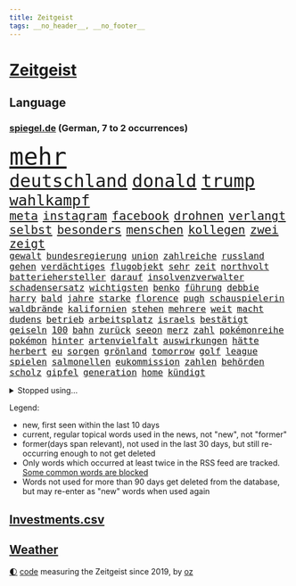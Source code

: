 ```yaml
---
title: Zeitgeist
tags: __no_header__, __no_footer__
---
```


# [Zeitgeist](https://oliz.io/zeitgeist/)

## Language

<h3><a href="https://www.spiegel.de" target="_blank">spiegel.de</a> (German, 7 to 2 occurrences)</h3>
<p style="font-family:monospace">
<span style="font-size:32pt"><a href="news_links.html#mehr" class="current">mehr</a></span>
<br>
<span style="font-size:24pt"><a href="news_links.html#deutschland" class="current">deutschland</a></span>
<span style="font-size:24pt"><a href="news_links.html#donald" class="current">donald</a></span>
<span style="font-size:24pt"><a href="news_links.html#trump" class="current">trump</a></span>
<br>
<span style="font-size:20pt"><a href="news_links.html#wahlkampf" class="current">wahlkampf</a></span>
<br>
<span style="font-size:16pt"><a href="news_links.html#meta" class="current">meta</a></span>
<span style="font-size:16pt"><a href="news_links.html#instagram" class="current">instagram</a></span>
<span style="font-size:16pt"><a href="news_links.html#facebook" class="current">facebook</a></span>
<span style="font-size:16pt"><a href="news_links.html#drohnen" class="current">drohnen</a></span>
<span style="font-size:16pt"><a href="news_links.html#verlangt" class="current">verlangt</a></span>
<span style="font-size:16pt"><a href="news_links.html#selbst" class="current">selbst</a></span>
<span style="font-size:16pt"><a href="news_links.html#besonders" class="current">besonders</a></span>
<span style="font-size:16pt"><a href="news_links.html#menschen" class="current">menschen</a></span>
<span style="font-size:16pt"><a href="news_links.html#kollegen" class="current">kollegen</a></span>
<span style="font-size:16pt"><a href="news_links.html#zwei" class="current">zwei</a></span>
<span style="font-size:16pt"><a href="news_links.html#zeigt" class="current">zeigt</a></span>
<br>
<span style="font-size:12pt"><a href="news_links.html#gewalt" class="current">gewalt</a></span>
<span style="font-size:12pt"><a href="news_links.html#bundesregierung" class="current">bundesregierung</a></span>
<span style="font-size:12pt"><a href="news_links.html#union" class="current">union</a></span>
<span style="font-size:12pt"><a href="news_links.html#zahlreiche" class="current">zahlreiche</a></span>
<span style="font-size:12pt"><a href="news_links.html#russland" class="current">russland</a></span>
<span style="font-size:12pt"><a href="news_links.html#gehen" class="current">gehen</a></span>
<span style="font-size:12pt"><a href="news_links.html#verdächtiges" class="new">verdächtiges</a></span>
<span style="font-size:12pt"><a href="news_links.html#flugobjekt" class="new">flugobjekt</a></span>
<span style="font-size:12pt"><a href="news_links.html#sehr" class="current">sehr</a></span>
<span style="font-size:12pt"><a href="news_links.html#zeit" class="current">zeit</a></span>
<span style="font-size:12pt"><a href="news_links.html#northvolt" class="current">northvolt</a></span>
<span style="font-size:12pt"><a href="news_links.html#batteriehersteller" class="current">batteriehersteller</a></span>
<span style="font-size:12pt"><a href="news_links.html#darauf" class="current">darauf</a></span>
<span style="font-size:12pt"><a href="news_links.html#insolvenzverwalter" class="current">insolvenzverwalter</a></span>
<span style="font-size:12pt"><a href="news_links.html#schadensersatz" class="current">schadensersatz</a></span>
<span style="font-size:12pt"><a href="news_links.html#wichtigsten" class="current">wichtigsten</a></span>
<span style="font-size:12pt"><a href="news_links.html#benko" class="current">benko</a></span>
<span style="font-size:12pt"><a href="news_links.html#führung" class="current">führung</a></span>
<span style="font-size:12pt"><a href="news_links.html#debbie" class="new">debbie</a></span>
<span style="font-size:12pt"><a href="news_links.html#harry" class="current">harry</a></span>
<span style="font-size:12pt"><a href="news_links.html#bald" class="current">bald</a></span>
<span style="font-size:12pt"><a href="news_links.html#jahre" class="current">jahre</a></span>
<span style="font-size:12pt"><a href="news_links.html#starke" class="current">starke</a></span>
<span style="font-size:12pt"><a href="news_links.html#florence" class="current">florence</a></span>
<span style="font-size:12pt"><a href="news_links.html#pugh" class="current">pugh</a></span>
<span style="font-size:12pt"><a href="news_links.html#schauspielerin" class="current">schauspielerin</a></span>
<span style="font-size:12pt"><a href="news_links.html#waldbrände" class="current">waldbrände</a></span>
<span style="font-size:12pt"><a href="news_links.html#kalifornien" class="current">kalifornien</a></span>
<span style="font-size:12pt"><a href="news_links.html#stehen" class="current">stehen</a></span>
<span style="font-size:12pt"><a href="news_links.html#mehrere" class="current">mehrere</a></span>
<span style="font-size:12pt"><a href="news_links.html#weit" class="current">weit</a></span>
<span style="font-size:12pt"><a href="news_links.html#macht" class="current">macht</a></span>
<span style="font-size:12pt"><a href="news_links.html#dudens" class="new">dudens</a></span>
<span style="font-size:12pt"><a href="news_links.html#betrieb" class="current">betrieb</a></span>
<span style="font-size:12pt"><a href="news_links.html#arbeitsplatz" class="current">arbeitsplatz</a></span>
<span style="font-size:12pt"><a href="news_links.html#israels" class="current">israels</a></span>
<span style="font-size:12pt"><a href="news_links.html#bestätigt" class="current">bestätigt</a></span>
<span style="font-size:12pt"><a href="news_links.html#geiseln" class="current">geiseln</a></span>
<span style="font-size:12pt"><a href="news_links.html#100" class="current">100</a></span>
<span style="font-size:12pt"><a href="news_links.html#bahn" class="current">bahn</a></span>
<span style="font-size:12pt"><a href="news_links.html#zurück" class="current">zurück</a></span>
<span style="font-size:12pt"><a href="news_links.html#seeon" class="new">seeon</a></span>
<span style="font-size:12pt"><a href="news_links.html#merz" class="current">merz</a></span>
<span style="font-size:12pt"><a href="news_links.html#zahl" class="current">zahl</a></span>
<span style="font-size:12pt"><a href="news_links.html#pokémonreihe" class="new">pokémonreihe</a></span>
<span style="font-size:12pt"><a href="news_links.html#pokémon" class="current">pokémon</a></span>
<span style="font-size:12pt"><a href="news_links.html#hinter" class="current">hinter</a></span>
<span style="font-size:12pt"><a href="news_links.html#artenvielfalt" class="current">artenvielfalt</a></span>
<span style="font-size:12pt"><a href="news_links.html#auswirkungen" class="current">auswirkungen</a></span>
<span style="font-size:12pt"><a href="news_links.html#hätte" class="current">hätte</a></span>
<span style="font-size:12pt"><a href="news_links.html#herbert" class="current">herbert</a></span>
<span style="font-size:12pt"><a href="news_links.html#eu" class="current">eu</a></span>
<span style="font-size:12pt"><a href="news_links.html#sorgen" class="current">sorgen</a></span>
<span style="font-size:12pt"><a href="news_links.html#grönland" class="current">grönland</a></span>
<span style="font-size:12pt"><a href="news_links.html#tomorrow" class="new">tomorrow</a></span>
<span style="font-size:12pt"><a href="news_links.html#golf" class="current">golf</a></span>
<span style="font-size:12pt"><a href="news_links.html#league" class="current">league</a></span>
<span style="font-size:12pt"><a href="news_links.html#spielen" class="current">spielen</a></span>
<span style="font-size:12pt"><a href="news_links.html#salmonellen" class="new">salmonellen</a></span>
<span style="font-size:12pt"><a href="news_links.html#eukommission" class="current">eukommission</a></span>
<span style="font-size:12pt"><a href="news_links.html#zahlen" class="current">zahlen</a></span>
<span style="font-size:12pt"><a href="news_links.html#behörden" class="current">behörden</a></span>
<span style="font-size:12pt"><a href="news_links.html#scholz" class="current">scholz</a></span>
<span style="font-size:12pt"><a href="news_links.html#gipfel" class="current">gipfel</a></span>
<span style="font-size:12pt"><a href="news_links.html#generation" class="current">generation</a></span>
<span style="font-size:12pt"><a href="news_links.html#home" class="new">home</a></span>
<span style="font-size:12pt"><a href="news_links.html#kündigt" class="current">kündigt</a></span>
</p>
<details>
<summary>Stopped using...</summary>
<p class="former" style="font-size:12pt">
besiegt(1540) leisten(1539) amerikanische(1538) schlimm(1538) sekunden(1538) summe(1538) teheran(1538) versorgt(1538) abstimmung(1537) leichter(1537) maßnahme(1536) protestiert(1536) trend(1536) fokus(1535) gesamte(1535) niederlanden(1535) reduziert(1535) elfmeter(1534) rassismus(1534) regel(1534) rheinlandpfalz(1534) vorsitzenden(1534) aufgerufen(1533) bahnhof(1533) beschäftigten(1533) eintracht(1533) finanzminister(1533) freiheit(1533) jens(1533) jury(1533) lager(1533) betreiber(1532) eskalation(1532) normal(1532) queen(1532) registriert(1532) stiftung(1532) untersagt(1532) warentest(1532) wünschen(1532) draußen(1531) kritisierte(1531) meinem(1531) riesige(1531) berg(1530) dokumente(1530) gereist(1530) joachim(1530) radikale(1530) riss(1530) unterricht(1530) vorher(1530) vorschlag(1530) wohnhaus(1530) kleiner(1529) konfrontiert(1529) profitiert(1528) verfassungsschutz(1528) zweier(1528) anschließend(1527) entscheidenden(1527) krank(1527) miteinander(1527) untersuchen(1527) veranstalter(1527) verschwand(1527) arbeitgeber(1526) heil(1526) historische(1526) hubertus(1526) meint(1526) geschossen(1525) türkischen(1525) wirkung(1525) demonstrationen(1524) drastisch(1524) engagement(1524) längere(1524) militärs(1524) nummer(1524) punkt(1524) übt(1524) belgien(1523) ermittlern(1523) klären(1523) offenen(1523) olympische(1523) philipp(1523) gründen(1522) verteidigungsministerium(1522) absage(1521) berühmten(1521) härter(1521) restaurants(1521) schnellen(1520) ehe(1519) einreise(1519) entwickeln(1519) mangel(1519) falschen(1518) gewinn(1518) vorsprung(1518) frachter(1517) verteidigen(1517) hinten(1515) schriftsteller(1515) kooperation(1514) affäre(1512) erfolgreichsten(1512) hängen(1511) streitet(1511) pfund(1510) istanbul(1509) touristen(1509) gelandet(1506) händler(1506) sichert(1505) abstieg(1501) auseinandersetzung(1501) fortsetzung(1501) provoziert(1500) gewarnt(1492) herausforderungen(1485) erhöhen(1484) karlsruhe(1477) ungewöhnlichen(1472) langjährige(1427) öffnet(1427) zusammenbruch(1396) mitverantwortlich(1347) westlichen(1344) felix(1301) kleidung(1281) gemeinschaft(1202) gehälter(1199) ampelkoalition(1190) lädt(1147) invasion(1114) verschiedenen(1109) spaltung(1060) fake(1059) ergeben(1049) verbessern(1049) unwetter(1038) gebiete(1016) flüchten(1006) besetzten(994) großmutter(978) prinzessin(952) weltverband(948) libanon(935) osnabrück(918) schließlich(913) fahrgäste(909) 16jähriger(906) namens(901) nennen(900) dramatische(898) stören(896) fassungslos(894) dach(883) toilette(881) hände(862) medizin(859) einladung(857) lebenslange(854) jüngst(846) schickte(845) antarktis(842) kriminalität(827) kollege(824) fortschritt(821) mama(797) desinformation(787) beantragen(783) mitarbeitern(779) eric(777) geheim(767) staates(765) 4(764) testet(764) airbus(752) gestalten(742) opfers(737) dritter(736) mag(730) ähnliche(729) regenfälle(718) rüstet(711) initiative(702) pistorius(688) toll(671) karin(670) diesjährigen(664) gala(662) hamilton(661) lewis(661) spiegelreport(660) stürme(658) wendepunkt(658) eingeräumt(653) tragischen(653) zogen(653) hinweg(652) legalisierung(649) ankommen(648) optionen(645) errichten(637) kippen(636) zittern(636) sommerspielen(632) existenz(629) gekürt(628) staatsbürger(614) tickets(610) festival(603) 8000(600) berühmtesten(595) erheblich(594) parteitag(591) erregt(583) protestierten(583) ralf(554) rechtsruck(541) preiserhöhung(536) vormittag(522) entpuppt(521) atlanta(519) hunde(518) sicherheitsmaßnahmen(518) service(516) julia(512) forschern(511) ausbeutung(509) mancher(508) erstaunlich(507) psyche(500) ausnahmezustand(492) sichergestellt(491) 42(488) wirbel(488) hisbollah(484) verkehrsunfall(482) unten(479) zusammengebrochen(479) gewinner(477) neuauflage(473) phänomen(467) schwester(466) generalbundesanwalt(464) hymne(460) berüchtigte(457) oppositionspolitiker(455) horst(446) reifen(443) kundgebungen(442) 2035(439) 85(436) affen(435) sitz(432) versagt(430) willkommen(430) betonte(429) absicht(428) nominierung(426) streifenwagen(424) cottbus(420) mancherorts(420) dokument(419) via(414) hasst(413) südlichen(408) lebron(407) 16jährigen(397) einschnitte(397) geiselnahme(397) aussetzen(396) haken(395) geräten(394) habecks(394) joel(386) 18jährige(383) chan(381) junis(381) bernd(380) sowohl(378) dr(377) straftäter(376) historischer(374) kriegsschiffe(374) oberverwaltungsgericht(372) autokonzern(370) catherine(368) hits(366) erfuhr(365) staatssekretär(362) giftige(360) toni(349) kroos(348) high(346) arbeitsminister(345) erzielen(343) kinderpornografie(343) wofür(342) exmann(336) niemals(335) haag(334) michel(333) wertvolle(333) anhörung(332) gratuliert(328) lily(328) festhalten(325) vergewaltigungen(325) stützt(319) heiraten(318) jagt(318) lamar(318) jena(317) manipulation(312) manfred(311) south(310) zerlegt(306) seltsam(305) kanzlerin(303) gäbe(302) sechste(300) cyrus(299) miley(299) schreibtisch(299) siebten(299) befragt(298) mount(298) agenda(296) bedankt(296) superreichen(296) auszeit(294) 1982(293) schwerverletzte(293) urteilte(293) 58(292) dortmunds(292) legten(292) rheinmetall(292) bestellen(291) autofahrerin(290) märkte(289) einfacher(288) ideologie(288) abtreibungen(287) klettert(287) biss(286) klagte(286) djirsarai(285) georg(285) outfits(283) erfolgreicher(282) überlassen(282) agenten(281) pole(281) füße(279) 18jährigen(278) drohe(278) altersvorsorge(276) stemmt(276) boxer(275) reiht(274) bgh(273) kriegsführung(273) abgrund(271) athletin(269) infos(268) monster(268) schrank(267) vorschriften(267) rar(263) grauen(262) augenhöhe(259) boykottieren(257) entführt(257) iga(256) milliardäre(256) trikots(256) świątek(256) depressive(255) escooter(255) sehe(255) kirchen(251) oberster(249) starkregen(249) verhört(249) vorfreude(249) figuren(247) 1974(246) akteure(245) handwerk(245) mclaren(245) unterstützte(245) wirtschaftspolitik(245) 111(244) polizistin(244) norwegische(241) orthodoxe(241) sticht(240) steinzeit(239) polarisierung(238) systematisch(237) prämien(235) quartal(235) eingestürzt(233) beweist(232) flut(232) kürzer(232) rafael(232) wohnungsnot(232) attentats(231) lando(231) norris(231) publikums(231) kryptowährung(229) films(228) stationierung(228) bande(227) sportlerinnen(227) massensterben(226) var(225) vergnügen(224) enkel(222) europäisches(220) reus(218) vogelgrippe(218) rutschen(216) girl(215) fdppolitiker(214) gewusst(213) schütze(213) vollen(213) wider(213) ausgesagt(212) marschieren(212) wahlkämpfer(212) amerikanerin(211) flick(211) hansi(211) uswahlen(211) kendrick(210) 17jährige(209) gemessen(209) lokalen(208) grünenvorsitzende(206) plünderungen(206) robin(205) tausendfach(204) turner(202) umständen(202) evakuierungen(199) rassistischer(198) spdchefin(198) laufbahn(197) ordnete(197) beschweren(195) hunter(195) führer(193) lösungen(193) potenziell(193) are(192) kürt(192) kreative(191) polizeigewalt(191) blitzeinschlag(189) sportart(189) hartnäckig(188) mitleid(187) perspektiven(187) umgebung(186) bleibe(184) nationalhymne(184) warnte(184) atem(183) behält(183) kamala(181) kriegsgebiet(181) 24jähriger(179) dame(179) guirassy(178) serhou(178) steuererleichterungen(178) autounfall(177) harris(177) netflixdoku(177) kalt(175) marina(175) beziehen(174) rauer(174) patientinnen(173) wiegt(173) fieber(172) terrorgefahr(172) winslet(172) oh(171) wanderer(170) anja(168) parat(168) umstrittenem(168) qualifying(167) schalten(166) tirol(166) 67(164) anruf(164) meldeten(164) erdloch(163) offenem(163) raumfahrtsparte(163) externe(162) geschäftsmodell(162) verfügbar(162) posiert(159) derart(158) erledigt(158) spielzug(157) comedians(156) koffer(155) liberaler(155) eiszeit(154) enger(154) gräben(154) komödie(154) 49euroticket(153) schwierigen(153) sondersitzung(153) wahlerfolg(153) erzeugen(152) pennsylvania(152) abenteuer(150) friedliche(150) geurteilt(150) schüren(150) kanzlerkandidatin(149) eigentliche(148) radio(148) streiken(148) ideologische(147) lockt(147) merken(147) schweben(147) tatwaffe(147) zukommt(147) ermordete(146) fahnenflucht(146) unsicherheit(146) penis(145) secret(145) übersehen(145) neuartige(144) gangs(143) schwach(143) shogun(143) staatskonzern(143) tanzte(142) highlights(141) kochinstitut(141) nutze(141) nationalistische(140) goldmedaille(139) gottes(139) hügel(139) auftragskiller(138) coronavirus(138) menschlicher(138) nähert(138) verstopfte(138) schiffbauer(137) austausch(136) geknackt(136) transformation(135) ehrlich(134) widmete(134) haaren(133) kürzungen(133) piastri(133) belege(132) misst(132) tönen(132) akzente(131) siedler(130) vollzieht(130) frontal(128) reichtum(128) abstürzen(127) decken(127) flammt(127) sonnenschein(127) 1992(126) elektrolimousine(126) erfunden(126) flecken(126) paralympics(126) drückte(125) entführer(125) zerwürfnis(125) angezündet(124) gelegentlich(124) lichtblick(124) armeechef(123) dax(123) vergangen(123) intel(122) kapital(122) sergej(122) states(121) swing(121) carolina(120) ahnungslos(119) leitindex(119) my(119) terrors(119) großbrand(118) kopfschmerzen(118) zweistelligen(118) überrollt(118) borkum(117) empfehlung(117) filmt(117) flüchtet(117) image(117) ohren(117) zugriff(117) grassiert(116) kanal(116) seltsamer(116) tvrechte(116) zunehmender(116) dankesrede(115) erstaunliche(115) misstrauen(115) vertriebenen(115) begleiter(114) neunten(114) vereinte(114) disney(112) außenpolitische(111) blinden(111) export(110) werbespot(110) geheimdienstes(109) mathematik(109) rohstoffen(109) stationiert(109) verstand(109) ausweichen(108) gratulieren(108) riskiert(108) kompromissbereitschaft(107) spektakulärer(107) gewissheit(106) jährliche(106) mönchengladbach(106) bundesligasamstag(105) galaxy(105) heikle(105) lenkt(105) ngos(105) belastung(103) betäubte(103) biografie(103) gegenden(103) rausgeworfen(103) vorzeitige(103) stränden(102) eilig(101) franco(101) geldbeutel(101) regierungskoalition(101) weltrangliste(101) armand(100) entnommen(100) spätestens(100) tolle(100) jurist(99) schiebetüren(99) überstand(99) energiepreise(98) sigmar(98) kommissionschefin(97) differenzen(96) größtem(96) ihrerseits(95) saisonstart(95) späte(95) 2500(94) dicht(94) hakt(94) 2027(93) anzahl(93) cavallo(93) grundsätzlich(93) schwachstelle(93) stoltenberg(93) namibia(92) prominenter(92) werksschließungen(92) wiedereinzug(92) belegschaft(91) betriebsratschefin(91) betriebsversammlung(91) fdpbasisinitiative(91) handyverbot(91) manipuliert(91) marktwirtschaft(91) pikante(91) versammlung(91) vwbetriebsratschefin(91) abreibung(90) betraut(90) einseitige(90) konsole(90) liebhaber(90) liechtenstein(90) louise(90) maßregelvollzug(90) mulmiges(90) ruprecht(90) zerbrochen(90) barnier(89) kleinkinder(89) quarterback(89) schießstand(89) verletzende(89) vwbeschäftigte(89) zerlegen(89) auszählung(88) messe(88) playstation(88) pokalspiel(88) taser(88) volkswagenkrise(88) beurteilt(87) blume(87) brantner(87) frohms(87) kunstwelt(87) merle(87) vertraulicher(87) zumutungen(87) anton(86) arbeitgebern(86) fünftel(86) gezockt(86) kahlschlag(86) kochbuchtipps(86) mehrheitsverhältnisse(86) na(86) schaltete(86) spiegelt(86) weine(86) aufeinandertreffen(85) biathleten(85) cyberangriffe(85) durchgehend(85) freies(85) katastrophal(85) selfies(85) statue(85) vaude(85) wiesbaden(85) natürliche(84) shootingstar(84) böden(83) dortigen(83) gleichauf(83) kriselt(83) unsterblich(83) vorübergehende(83) wohngebäude(83) zerstückelt(83) übergibt(83) auslaufen(82) frachtschiff(82) gerechte(82) 1986(81) ballerina(81) formel1weltmeister(81) geladen(81) horner(81) irgendwie(81) königreich(81) leichtfertigen(81) nachzahlen(81) strompreisen(81) verkleidete(81) eure(80) migrationsabkommen(80) renteneintrittsalter(80) überwachungskamera(80) delay(79) fortuna(78) kelly(78) patzer(78) schlugen(78) u(78) völkerrechtler(78) angriffskrieges(77) boxweltmeister(77) formel1rennen(77) gray(77) radikales(77) robben(77) schachmeister(77) schlauchbooten(77) stadtautobahn(77) werben(77) abgeschafft(76) diversity(76) ehrgeiz(76) finanziers(76) fröhliche(76) krebsbehandlung(76) podest(76) stiefeln(76) ängste(76) kostüme(75) sanierungsbedürftig(75) vorfahre(75) wortwahl(75) bereist(74) entleert(74) häme(74) konkreten(74) rentnerin(74) seitenhieb(74) sky(74) sportschau(74) torschützenkönig(74) zertrümmerte(74) eineinhalb(73) hausbesuche(73) kleinigkeiten(73) maß(73) stadtplanern(73) bcg(72) glänzt(72) knopfdruck(72) laufenden(72) malta(72) unentbehrlich(72) adhs(71) bewerber(71) joker(71) pornoseite(71) tools(71) wurst(71) fight(70) gelbrot(70) oecd(70) paderborn(70) symptome(70) verwundeten(70) hauchdünn(69) julis(69) kunstszene(69) memoiren(69) moeller(69) votum(69) 1600(68) antónio(68) fünfeinhalb(68) leutheusserschnarrenberger(68) nachteil(68) präzise(68) superkraft(68) tierarten(68) umfasst(68) wille(68) zustimmen(68) abrechnung(67) cumexskandal(67) pete(67) sam(67) veranstaltet(67) zürnt(67) afdverbot(66) beitragen(66) brille(66) countrystar(66) klopfen(66) niedergang(66) sterbehilfe(66) taiwans(66) bananen(65) grünenchefin(65) friedlichen(64) milan(64) rainer(64) rendite(64) spritzen(64) symbolisch(64) unoorganisation(64) verfallsdatum(64) bröning(63) hansjoachim(63) lebensgrundlage(63) paartherapeutin(63) preisträgern(63) rodri(63) schränkt(63) anschaffen(62) exsoldat(62) klassenzimmer(62) kunststoffhersteller(62) sportvorstand(62) stadtviertel(62) doppelmoral(61) ehud(61) eingenommen(61) freiheiten(61) maschinenpistole(61) wünschte(61) mafiöser(60) martialisch(60) natogeneralsekretär(60) abwahl(59) ausleihen(59) bob(59) braven(59) gefertigt(59) leere(59) mischte(59) 8(58) kifirma(58) meteorologe(58) parkplätze(58) schwangerschaftsabbruch(58) zöllen(58) übermacht(58) bewegenden(57) geladene(57) kontrollierten(57) süßigkeit(57) tarife(57) watzke(57) überwachungskameras(57) evpchef(56) fahrräder(56) handelsstreit(56) ida(56) intendanz(56) rtls(56) straßenverkehrsordnung(56) vegard(56) vinge(56) volksbühne(56) atombombe(55) pein(55) rödental(55) verteidigte(55) zutun(55) arztes(54) eingriffe(54) herkunftsländer(54) 07(53) aufgeholt(53) demonstrativ(53) leichenteile(53) schottische(53) selbstbestimmung(53) vorweihnachtszeit(53) ausgeräumt(52) exporte(52) fashionindustrie(52) glückliche(52) label(52) materialien(52) preisunterschiede(52) drogenmafia(51) friedenspflicht(51) kitzingen(51) kontakten(51) organspende(51) betracht(50) euland(50) künftiger(50) stadionverbote(50) teslas(50) anfühlt(49) erschrocken(49) kompakt(49) saarbrücken(49) vereine(49) atomreaktoren(48) bestimmter(48) organe(48) schauspielstar(48) michail(47) ruck(47) vorwirft(47) board(46) drehbuch(46) einstimmig(46) kinopublikum(46) rücksichtslose(46) alkoholmissbrauch(45) bianca(45) dhabi(45) machtverteilung(45) schlangenlinien(45) forderten(44) fragwürdigen(44) kongress(44) newjeans(44) wenden(44) zugeständnissen(44) angehört(43) anstrengungen(43) ermöglichte(43) errechnet(43) fledermaus(43) möge(43) rücksichtsloser(43) vertreibung(43) eubeitritt(42) hasselhoff(42) landschaft(42) optimismus(42) patronen(42) schrittweise(42) ungebremst(42) weinstein(42) wohnt(42) 37jährige(41) crasht(41) pedro(41) saisonaus(41) scheideweg(41) sozialleistungen(41) verursacher(41) wirtschaftswachstum(41) behördenangaben(40) bricsstaaten(40) canberra(40) next(40) ukrainekriegs(40) wach(40) zücken(40) boykottierte(39) einhalten(39) genuss(39) hirscher(39) radikalsten(39) sonntags(39) vorsprechen(39) wahlbeeinflussung(39) zuschüsse(39) 1996(38) 20jährige(38) anzuwerben(38) influencerinnen(38) kurdische(38) oldenburg(38) palästinenserhilfswerks(38) steilvorlage(38) vorläufigen(38) warnstreiks(38) beibehalten(37) cdupolitikerin(37) feministische(37) infizierten(37) jill(37) krankenstände(37) massenarbeitslosigkeit(37) prorussischen(37) ruhen(37) russlandfreundliche(37) tiflis(37) versäumnisse(37) batterieantrieb(36) justizministerium(36) mikaela(36) nachhaltige(36) paus(36) shiffrin(36) spitzenplatz(36) staatsstreich(36) sätze(36) übergabe(36) 1800(35) binden(35) bushaltestelle(35) cop(35) formulierung(35) meines(35) weltcupsaison(35) bräuche(34) einwanderung(34) euaußenbeauftragte(34) funde(34) lawrow(34) lost(34) oszetreffen(34) ray(34) trockenen(34) wmkampf(34) columbia(33) ripley(33) softairwaffe(33) wunderbar(33) beschlossene(32) hütte(32) improvisieren(32) ohnmacht(32) sánchez(32) trevor(32) ansage(31) greenpeace(31) hülkenberg(31) isabell(31) obhut(31) verstanden(31) läuten(30) notredame(30) uskongress(30) annie(29) cornelia(29) gefängnisstrafe(29) heitere(29) millionenbereich(29) untermauern(29) üppiger(29) elternhaus(28) entspannter(28) erzgebirge(28) finanzamt(28) formel1sprint(28) mexikostadt(28) mourinho(28) repräsentantenhaus(28) familiendrama(27) funke(27) imperium(27) inhaftieren(27) lagerhalle(27) lächeln(27) rita(27) versöhnt(27) antiken(26) archäologie(26) argentinischen(26) durchgeführt(26) ivanka(26) keirin(26) provokationen(26) wimmelt(26) konfliktparteien(25) mondlandung(25) olympiabewerbung(25) a94(24) gelüftet(24) koalitionsbruch(24) prophezeit(24) restriktive(24) mikrochips(23) mini(23) zubereiten(23) fahnen(22) flächendeckenden(22) hegseth(22) hürden(22) schläge(22) todoliste(22) überziehen(22) bswgründerin(21) exjustizminister(21) hardliner(21) stereotype(21) texten(21) unrealistisch(21) vorsorgen(21) zigaretten(21) angehören(20) ertragen(20) französin(20) getreuen(20) krankenversicherungen(20) teamchef(20) durchbringen(19) fdpgeneralsekretär(19) hinlegen(19) neuregelung(19) schränken(19) weltpolitik(19) energiekonzerns(18) heimatorte(18) lebensgeschichte(18) pga(18) proeuropäische(18) verwandeln(18) admiral(17) bijan(17) epochal(17) genügend(17) lawrence(17) lebensqualität(17) suspendiert(17) zehntausenden(17) belgiens(16) gedichte(16) krönte(16) veruntreut(16) weckruf(16) bluesky(15) digital(15) räumung(15) umzingelt(15) weltcupsieg(15) welthandel(15) datenkabel(14) dauere(14) dnipro(14) eierlikör(14) einstecken(14) erfindungen(14) fdpchefs(14) forscht(14) gegenverkehr(14) kollabierte(14) konferenz(14) kosovo(14) mitgliederversammlung(14) prägten(14) dday(13) woody(13) zugeständnisse(13) airbnb(12) altkanzlerin(12) exkanzlerin(12) fängen(12) nebenan(12) nordische(12) tassen(12) videospiel(12) bemerkt(11) datenverbindungen(11) fahrweise(11) fehlanzeige(11) geschenketipps(11) passenden(11) verschwanden(11) zach(11)
</p>
</details>
<p>Legend:
<ul>
<li><span class="new">new</span>, first seen within the last 10 days</li>
<li><span class="current">current</span>, regular topical words used in the news, not "new", not "former"</li>
<li><span class="former">former(days span relevant)</span>, not used in the last 30 days, but still re-occurring enough to not get deleted</li>
<li>Only words which occurred at least twice in the RSS feed are tracked. <a href="language/filters.py">Some common words are blocked</a></li>
<li>Words not used for more than 90 days get deleted from the database, but may re-enter as "new" words when used again</li>
</ul>
</p>

## [Investments](investments.html)[.csv](investments.csv)

## [Weather](weather.html)

<footer>
<a href="javascript:toggleTheme()" class="nav">🌓</a>
<a href="https://github.com/ooz/zeitgeist">code</a> measuring the Zeitgeist since 2019, by <a href="https://oliz.io">oz</a>
</footer>
